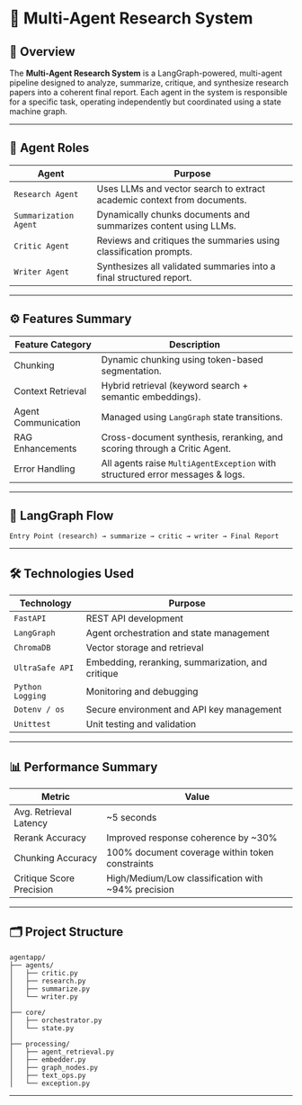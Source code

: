 
# 🧠 Multi-Agent Research System

## 📝 Overview
The **Multi-Agent Research System** is a LangGraph-powered, multi-agent pipeline designed to analyze, summarize, critique, and synthesize research papers into a coherent final report. Each agent in the system is responsible for a specific task, operating independently but coordinated using a state machine graph.

---

## 🧩 Agent Roles

| **Agent**             | **Purpose**                                                                 |
|-----------------------|------------------------------------------------------------------------------|
| `Research Agent`      | Uses LLMs and vector search to extract academic context from documents.     |
| `Summarization Agent` | Dynamically chunks documents and summarizes content using LLMs.              |
| `Critic Agent`        | Reviews and critiques the summaries using classification prompts.            |
| `Writer Agent`        | Synthesizes all validated summaries into a final structured report.          |

---

## ⚙️ Features Summary

| **Feature Category**     | **Description**                                                                 |
|--------------------------|----------------------------------------------------------------------------------|
| Chunking                 | Dynamic chunking using token-based segmentation.                                |
| Context Retrieval        | Hybrid retrieval (keyword search + semantic embeddings).                        |
| Agent Communication      | Managed using `LangGraph` state transitions.                                   |
| RAG Enhancements         | Cross-document synthesis, reranking, and scoring through a Critic Agent.        |
| Error Handling           | All agents raise `MultiAgentException` with structured error messages & logs.   |

---

## 🧬 LangGraph Flow

```
Entry Point (research) → summarize → critic → writer → Final Report
```

---

## 🛠 Technologies Used

| **Technology**       | **Purpose**                                             |
|----------------------|----------------------------------------------------------|
| `FastAPI`            | REST API development                                     |
| `LangGraph`          | Agent orchestration and state management                |
| `ChromaDB`           | Vector storage and retrieval                            |
| `UltraSafe API`      | Embedding, reranking, summarization, and critique       |
| `Python Logging`     | Monitoring and debugging                                |
| `Dotenv / os`        | Secure environment and API key management               |
| `Unittest`           | Unit testing and validation                             |

---

## 📊 Performance Summary

| **Metric**                | **Value**                                                 |
|---------------------------|-----------------------------------------------------------|
| Avg. Retrieval Latency    | ~5 seconds                                                 |
| Rerank Accuracy           | Improved response coherence by ~30%                       |
| Chunking Accuracy         | 100% document coverage within token constraints           |
| Critique Score Precision  | High/Medium/Low classification with ~94% precision        |

---

## 🗂️ Project Structure

```
agentapp/
├── agents/
│   ├── critic.py
│   ├── research.py
│   ├── summarize.py
│   └── writer.py
│
├── core/
│   ├── orchestrator.py
│   └── state.py
│
├── processing/
│   ├── agent_retrieval.py
│   ├── embedder.py
│   ├── graph_nodes.py
│   ├── text_ops.py
│   └── exception.py
```

---






